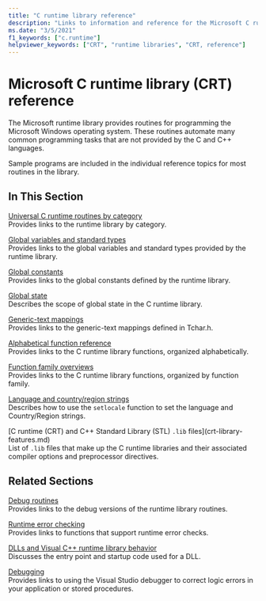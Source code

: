 ```yaml
---
title: "C runtime library reference"
description: "Links to information and reference for the Microsoft C runtime library functions."
ms.date: "3/5/2021"
f1_keywords: ["c.runtime"]
helpviewer_keywords: ["CRT", "runtime libraries", "CRT, reference"]
---
```

# Microsoft C runtime library (CRT) reference

The Microsoft runtime library provides routines for programming the Microsoft Windows operating system. These routines automate many common programming tasks that are not provided by the C and C++ languages.

Sample programs are included in the individual reference topics for most routines in the library.

## In This Section

[Universal C runtime routines by category](run-time-routines-by-category.md)\
Provides links to the runtime library by category.

[Global variables and standard types](global-variables-and-standard-types.md)\
Provides links to the global variables and standard types provided by the runtime library.

[Global constants](global-constants.md)\
Provides links to the global constants defined by the runtime library.

[Global state](global-state.md)\
Describes the scope of global state in the C runtime library.

[Generic-text mappings](generic-text-mappings.md)\
Provides links to the generic-text mappings defined in Tchar.h.

[Alphabetical function reference](reference/crt-alphabetical-function-reference.md)\
Provides links to the C runtime library functions, organized alphabetically.

[Function family overviews](function-family-overviews.md)\
Provides links to the C runtime library functions, organized by function family.

[Language and country/region strings](locale-names-languages-and-country-region-strings.md)\
Describes how to use the `setlocale` function to set the language and Country/Region strings.

[C runtime (CRT) and C++ Standard Library (STL) `.lib` files]\(crt-library-features.md)\
List of `.lib` files that make up the C runtime libraries and their associated compiler options and preprocessor directives.

## Related Sections

[Debug routines](debug-routines.md)\
Provides links to the debug versions of the runtime library routines.

[Runtime error checking](run-time-error-checking.md)\
Provides links to functions that support runtime error checks.

[DLLs and Visual C++ runtime library behavior](../build/run-time-library-behavior.md)\
Discusses the entry point and startup code used for a DLL.

[Debugging](/visualstudio/debugger/debugging-in-visual-studio)\
Provides links to using the Visual Studio debugger to correct logic errors in your application or stored procedures.
